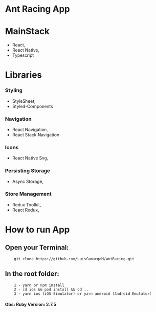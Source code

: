 # Ant Racing App

# MainStack 
- React,
- React Native, 
- Typescript


# Libraries
### Styling
- StyleSheet,
- Styled-Components

### Navigation
- React Navigation, 
- React Stack Navigation

### Icons
- React Native Svg,

### Persisting Storage
- Async Storage, 

### Store Management
- Redux Toolkit, 
- React Redux,
    


# How to run App

## Open your Terminal:
```
    git clone https://github.com/LuisCamargoM/antRacing.git
```

## In the root folder:
```
    1 - yarn or npm install
    2 - cd ios && pod install && cd ..
    3 - yarn ios (iOS Simulator) or yarn android (Android Emulator)
```

#### Obs: Ruby Version: 2.7.5